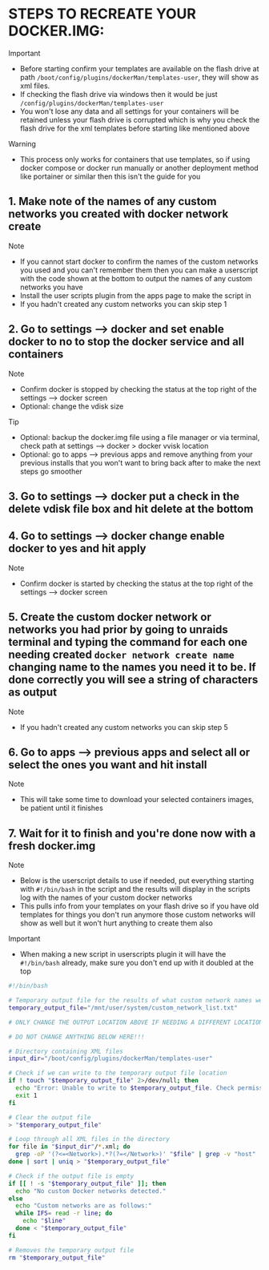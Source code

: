 # STEPS TO RECREATE YOUR DOCKER.IMG:
> [!IMPORTANT] 
> - Before starting confirm your templates are available on the flash drive at path `/boot/config/plugins/dockerMan/templates-user`, they will show as xml files.
> - If checking the flash drive via windows then it would be just `/config/plugins/dockerMan/templates-user`
> - You won't lose any data and all settings for your containers will be retained unless your flash drive is corrupted which is why you check the flash drive for the xml templates before starting like mentioned above

> [!WARNING]
> - This process only works for containers that use templates, so if using docker compose or docker run manually or another deployment method like portainer or similar then this isn't the guide for you
## 1. Make note of the names of any custom networks you created with docker network create
  > [!NOTE]
  > - If you cannot start docker to confirm the names of the custom networks you used and you can't remember them then you can make a userscript with the code shown at the bottom to output the names of any custom networks you have
  > - Install the user scripts plugin from the apps page to make the script in
  > - If you hadn't created any custom networks you can skip step 1
## 2. Go to settings —> docker and set enable docker to no to stop the docker service and all containers
  > [!NOTE]
  > - Confirm docker is stopped by checking the status at the top right of the settings —> docker screen
  > - Optional: change the vdisk size

  > [!TIP]
  > - Optional: backup the docker.img file using a file manager or via terminal, check path at settings —> docker > docker vvisk location
  > - Optional: go to apps —> previous apps and remove anything from your previous installs that you won't want to bring back after to make the next steps go smoother
## 3. Go to settings —> docker put a check in the delete vdisk file box and hit delete at the bottom
## 4. Go to settings —> docker change enable docker to yes and hit apply
  > [!NOTE]
  > - Confirm docker is started by checking the status at the top right of the settings —> docker screen
## 5. Create the custom docker network or networks you had prior by going to unraids terminal and typing the command for each one needing created `docker network create name` changing name to the names you need it to be. If done correctly you will see a string of characters as output
  > [!NOTE]
  > - If you hadn't created any custom networks you can skip step 5
## 6. Go to apps —> previous apps and select all or select the ones you want and hit install
  > [!NOTE]
  > - This will take some time to download your selected containers images, be patient until it finishes
## 7. Wait for it to finish and you're done now with a fresh docker.img
  > [!NOTE]
  > - Below is the userscript details to use if needed, put everything starting with `#!/bin/bash` in the script and the results will display in the scripts log with the names of your custom docker networks
  > - This pulls info from your templates on your flash drive so if you have old templates for things you don't run anymore those custom networks will show as well but it won't hurt anything to create them also

> [!IMPORTANT]
> - When making a new script in userscripts plugin it will have the `#!/bin/bash` already, make sure you don't end up with it doubled at the top
 
```bash
#!/bin/bash

# Temporary output file for the results of what custom network names were in use
temporary_output_file="/mnt/user/system/custom_network_list.txt"

# ONLY CHANGE THE OUTPUT LOCATION ABOVE IF NEEDING A DIFFERENT LOCATION. THE FILE IS DELETED AUTOMATICALLY AT THE END OF THE SCRIPT

# DO NOT CHANGE ANYTHING BELOW HERE!!!

# Directory containing XML files
input_dir="/boot/config/plugins/dockerMan/templates-user"

# Check if we can write to the temporary output file location
if ! touch "$temporary_output_file" 2>/dev/null; then
  echo "Error: Unable to write to $temporary_output_file. Check permissions, check if system share exists and what it's settings are."
  exit 1
fi

# Clear the output file
> "$temporary_output_file"

# Loop through all XML files in the directory
for file in "$input_dir"/*.xml; do
  grep -oP '(?<=<Network>).*?(?=</Network>)' "$file" | grep -v "host" | grep -v "none" | grep -v "bridge" | grep -v "^br" | grep -v "^eth" | grep -v "^wg" | grep -v "container:"
done | sort | uniq > "$temporary_output_file"

# Check if the output file is empty
if [[ ! -s "$temporary_output_file" ]]; then
  echo "No custom Docker networks detected."
else
  echo "Custom networks are as follows:"
  while IFS= read -r line; do
    echo "$line"
  done < "$temporary_output_file"
fi

# Removes the temporary output file
rm "$temporary_output_file"
```
